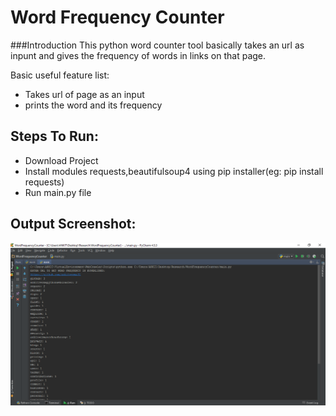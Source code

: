 # Word Frequency Counter
###Introduction
This python word counter tool basically takes an url as inpunt and gives the frequency of words in links on that page.

Basic useful feature list:

 * Takes url of page as an input
 * prints the word and its frequency


## Steps To Run:

 * Download Project
 * Install modules requests,beautifulsoup4 using pip installer(eg: pip install requests)
 * Run main.py file
 
## Output Screenshot:
![Output](Screenshots/WordFrequencyCounter.png)
